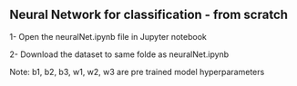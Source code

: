 ## Neural Network for classification - from scratch

1- Open the neuralNet.ipynb file in Jupyter notebook

2- Download the dataset to same folde as neuralNet.ipynb


Note: b1, b2, b3, w1, w2, w3 are pre trained model hyperparameters
